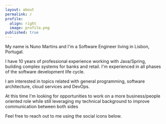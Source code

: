 ```yaml
---
layout: about
permalink: /
profile:
  align: right
  image: profile.png
published: true
---
```


My name is Nuno Martins and I'm a Software Engineer living in Lisbon, Portugal.  

I have 10 years of professional experience working with Java/Spring, building complex 
systems for banks and retail. I'm experienced in all phases of the software development life cycle.

I am interested in topics related with general programming, software architecture, cloud services and DevOps.

At this time I'm looking for opportunities to work on a more business/people oriented role while still leveraging
my technical background to improve communication between both sides

Feel free to reach out to me using the social icons below.
